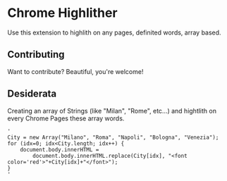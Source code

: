Chrome Highlither
============= 

Use this extension to highlith on any pages, definited words, array based.


Contributing
------------

Want to contribute? Beautiful, you're welcome!


Desiderata
-------

Creating an array of Strings (like "Milan", "Rome", etc…) and hightlith on every Chrome Pages these array words.

    '
    City = new Array("Milano", "Roma", "Napoli", "Bologna", "Venezia");
    for (idx=0; idx<City.length; idx++) {
    	document.body.innerHTML = 
    		document.body.innerHTML.replace(City[idx], "<font color='red'>"+City[idx]+"</font>");
    }
    '


